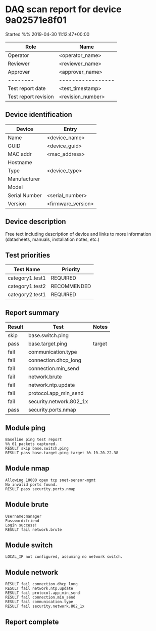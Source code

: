 # DAQ scan report for device 9a02571e8f01
Started %% 2019-04-30 11:12:47+00:00

|  Role  |      Name       |
|--------|-----------------|
|Operator| <operator_name> |
|Reviewer| <reviewer_name> |
|Approver| <approver_name> |
|--------|-----------------|
|Test report date    | <test_timestamp>  |
|Test report revision| <revision_number> |

## Device identification

| Device        | Entry              |
|---------------|--------------------|
| Name          | <device_name>      |
| GUID          | <device_guid>      |
| MAC addr      | <mac_address>      |
| Hostname      | <hostname>         |
| Type          | <device_type>      |
| Manufacturer  | <manufacturer>     |
| Model         | <model>            |
| Serial Number | <serial_number>    |
| Version       | <firmware_version> |

## Device description

Free text including description of device and links to more information
(datasheets, manuals, installation notes, etc.)

## Test priorities

| Test Name       | Priority    |
|-----------------|-------------|
| category1.test1 | REQUIRED    |
| category1.test2 | RECOMMENDED |
| category2.test1 | REQUIRED    |

## Report summary

|Result|Test|Notes|
|---|---|---|
|skip|base.switch.ping||
|pass|base.target.ping|target |
|fail|communication.type||
|fail|connection.dhcp_long||
|fail|connection.min_send||
|fail|network.brute||
|fail|network.ntp.update||
|fail|protocol.app_min_send||
|fail|security.network.802_1x||
|pass|security.ports.nmap||

## Module ping

```
Baseline ping test report
%% 61 packets captured.
RESULT skip base.switch.ping
RESULT pass base.target.ping target %% 10.20.22.38
```

## Module nmap

```
Allowing 10000 open tcp snet-sensor-mgmt
No invalid ports found.
RESULT pass security.ports.nmap
```

## Module brute

```
Username:manager
Password:friend
Login success!
RESULT fail network.brute
```

## Module switch

```
LOCAL_IP not configured, assuming no network switch.
```

## Module network

```
RESULT fail connection.dhcp_long
RESULT fail network.ntp.update
RESULT fail protocol.app_min_send
RESULT fail connection.min_send
RESULT fail communication.type
RESULT fail security.network.802_1x
```

## Report complete

